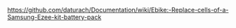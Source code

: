 https://github.com/daturach/Documentation/wiki/Ebike:-Replace-cells-of-a-Samsung-Ezee-kit-battery-pack
